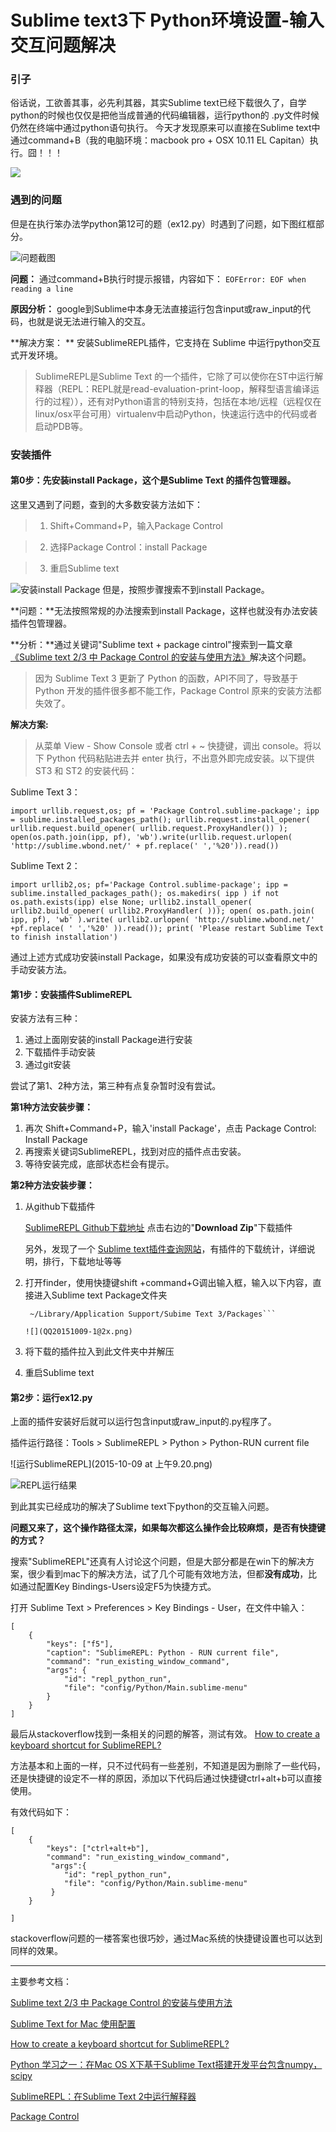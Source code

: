 # Sublime text3下 Python环境设置-输入交互问题解决

### 引子
俗话说，工欲善其事，必先利其器，其实Sublime text已经下载很久了，自学python的时候也仅仅是把他当成普通的代码编辑器，运行python的 .py文件时候仍然在终端中通过python语句执行。
今天才发现原来可以直接在Sublime text中通过command+B（我的电脑环境：macbook pro + OSX 10.11 EL Capitan）执行。囧！！！

![](QQ20151008-2@2x.png)



### 遇到的问题
但是在执行笨办法学python第12可的题（ex12.py）时遇到了问题，如下图红框部分。

![问题截图](QQ20151008-3@2x.png)

**问题：**
通过command+B执行时提示报错，内容如下：
``EOFError: EOF when reading a line``

**原因分析：**
google到Sublime中本身无法直接运行包含input或raw_input的代码，也就是说无法进行输入的交互。

**解决方案： **
安装SublimeREPL插件，它支持在 Sublime 中运行python交互式开发环境。

>SublimeREPL是Sublime Text 的一个插件，它除了可以使你在ST中运行解释器（REPL：REPL就是read-evaluation-print-loop，解释型语言编译运行的过程）），还有对Python语言的特别支持，包括在本地/远程（远程仅在linux/osx平台可用）virtualenv中启动Python，快速运行选中的代码或者启动PDB等。 

### 安装插件

#### 第0步：先安装install Package，这个是Sublime Text 的插件包管理器。

这里又遇到了问题，查到的大多数安装方法如下：
>1. Shift+Command+P，输入Package Control

>2. 选择Package Control：install Package

>3. 重启Sublime text 

![安装install Package](QQ20151008-0@2x.png)
但是，按照步骤搜索不到install Package。

**问题：**无法按照常规的办法搜索到install Package，这样也就没有办法安装插件包管理器。

**分析：**通过关键词"Sublime text + package cintrol"搜索到一篇文章[《Sublime text 2/3 中 Package Control 的安装与使用方法》](http://www.imjeff.cn/blog/62/)解决这个问题。

>因为 Sublime Text 3 更新了 Python 的函数，API不同了，导致基于 Python 开发的插件很多都不能工作，Package Control 原来的安装方法都失效了。

**解决方案:** 
>从菜单 View - Show Console 或者 ctrl + ~ 快捷键，调出 console。将以下 Python 代码粘贴进去并 enter 执行，不出意外即完成安装。以下提供 ST3 和 ST2 的安装代码：

Sublime Text 3：
```
import urllib.request,os; pf = 'Package Control.sublime-package'; ipp = sublime.installed_packages_path(); urllib.request.install_opener( urllib.request.build_opener( urllib.request.ProxyHandler()) ); open(os.path.join(ipp, pf), 'wb').write(urllib.request.urlopen( 'http://sublime.wbond.net/' + pf.replace(' ','%20')).read())
```

Sublime Text 2：

```
import urllib2,os; pf='Package Control.sublime-package'; ipp = sublime.installed_packages_path(); os.makedirs( ipp ) if not os.path.exists(ipp) else None; urllib2.install_opener( urllib2.build_opener( urllib2.ProxyHandler( ))); open( os.path.join( ipp, pf), 'wb' ).write( urllib2.urlopen( 'http://sublime.wbond.net/' +pf.replace( ' ','%20' )).read()); print( 'Please restart Sublime Text to finish installation')
```

通过上述方式成功安装install Package，如果没有成功安装的可以查看原文中的手动安装方法。

#### 第1步：安装插件SublimeREPL
安装方法有三种：
1. 通过上面刚安装的install Package进行安装
2. 下载插件手动安装
3. 通过git安装

尝试了第1、2种方法，第三种有点复杂暂时没有尝试。

**第1种方法安装步骤：**
1. 再次 Shift+Command+P，输入'install Package'，点击 Package Control: Install Package
2. 再搜索关键词SublimeREPL，找到对应的插件点击安装。
3. 等待安装完成，底部状态栏会有提示。

**第2种方法安装步骤：**
1. 从github下载插件

    [SublimeREPL Github下载地址](https://github.com/wuub/SublimeREPL)
点击右边的"**Download Zip**"下载插件

    另外，发现了一个
[Sublime text插件查询网站](https://packagecontrol.io/packages/SublimeREPL)，有插件的下载统计，详细说明，排行，下载地址等等

2. 打开finder，使用快捷键shift +command+G调出输入框，输入以下内容，直接进入Sublime text Package文件夹

    ```
     ~/Library/Application Support/Subime Text 3/Packages```
    
    ![](QQ20151009-1@2x.png)

3. 将下载的插件拉入到此文件夹中并解压
4. 重启Sublime text

#### 第2步：运行ex12.py
上面的插件安装好后就可以运行包含input或raw_input的.py程序了。

插件运行路径：Tools > SublimeREPL > Python > Python-RUN current file

![运行SublimeREPL](2015-10-09 at 上午9.20.png)

![REPL运行结果](QQ20151009-2@2x.png)

到此其实已经成功的解决了Sublime text下python的交互输入问题。



**问题又来了，这个操作路径太深，如果每次都这么操作会比较麻烦，是否有快捷键的方式？**

搜索"SublimeREPL"还真有人讨论这个问题，但是大部分都是在win下的解决方案，很少看到mac下的解决方法，试了几个可能有效地方法，但都**没有成功**，比如通过配置Key Bindings-Users设定F5为快捷方式。

打开 Sublime Text > Preferences > Key Bindings - User，在文件中输入：
``` 
[
    {
        "keys": ["f5"],
        "caption": "SublimeREPL: Python - RUN current file",
        "command": "run_existing_window_command",
        "args": {
            "id": "repl_python_run",
            "file": "config/Python/Main.sublime-menu"
        }
    }
]
```


最后从stackoverflow找到一条相关的问题的解答，测试有效。
[How to create a keyboard shortcut for SublimeREPL?](http://stackoverflow.com/questions/19181999/how-to-create-a-keyboard-shortcut-for-sublimerepl)

方法基本和上面的一样，只不过代码有一些差别，不知道是因为删除了一些代码，还是快捷键的设定不一样的原因，添加以下代码后通过快捷键ctrl+alt+b可以直接使用。

有效代码如下：

```
[
    { 
        "keys": ["ctrl+alt+b"],
        "command": "run_existing_window_command", 
         "args":{
            "id": "repl_python_run",
            "file": "config/Python/Main.sublime-menu"
         }
    }

]
```

stackoverflow问题的一楼答案也很巧妙，通过Mac系统的快捷键设置也可以达到同样的效果。





---

主要参考文档：

[Sublime text 2/3 中 Package Control 的安装与使用方法](http://www.imjeff.cn/blog/62/)

[Sublime Text for Mac 使用配置](http://blog.yzyzsun.me/sublime-text-for-mac/)

[How to create a keyboard shortcut for SublimeREPL?](http://stackoverflow.com/questions/19181999/how-to-create-a-keyboard-shortcut-for-sublimerepl)

[Python 学习之一：在Mac OS X下基于Sublime Text搭建开发平台包含numpy，scipy](http://blog.csdn.net/songrotek/article/details/46453073)

[SublimeREPL：在Sublime Text 2中运行解释器](http://hao.jobbole.com/sublimerepl/)

[Package Control](https://packagecontrol.io/installation)





























